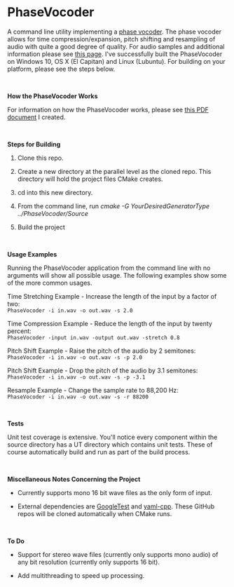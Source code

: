 PhaseVocoder
============

A command line utility implementing a [phase vocoder](https://en.wikipedia.org/wiki/Phase_vocoder).  The phase vocoder allows for time compression/expansion, pitch shifting and resampling of audio with quite a good degree of quality.  For audio samples and additional information please see [this page](http://www.tmdarwen.com/projects/phase-vocoder).  I've successfully built the PhaseVocoder on Windows 10, OS X (El Capitan) and Linux (Lubuntu).  For building on your platform, please see the steps below.

 

**How the PhaseVocoder Works**

For information on how the PhaseVocoder works, please see [this PDF document](Documentation/HowThePhaseVocoderWorks.pdf) I created.

 

**Steps for Building**

1.   Clone this repo.

1.   Create a new directory at the parallel level as the cloned repo.  This directory will hold the project files CMake creates.

1.   cd into this new directory.

1.   From the command line, run _cmake -G YourDesiredGeneratorType ../PhaseVocoder/Source_

1.   Build the project

 

**Usage Examples**

Running the PhaseVocoder application from the command line with no arguments will show all possible usage.  The following examples show some of the more common usages.

Time Stretching Example - Increase the length of the input by a factor of two:<br>
```PhaseVocoder -i in.wav -o out.wav -s 2.0```

Time Compression Example - Reduce the length of the input by twenty percent:<br>
```PhaseVocoder -input in.wav -output out.wav -stretch 0.8```

Pitch Shift Example - Raise the pitch of the audio by 2 semitones:<br>
```PhaseVocoder -i in.wav -o out.wav -s -p 2.0```

Pitch Shift Example - Drop the pitch of the audio by 3.1 semitones:<br>
```PhaseVocoder -i in.wav -o out.wav -s -p -3.1```

Resample Example - Change the sample rate to 88,200 Hz:<br>
```PhaseVocoder -i in.wav -o out.wav -s -r 88200```

 

**Tests**

Unit test coverage is extensive.  You'll notice every component within the source directory has a UT directory which contains unit tests.  These of course automatically build and run as part of the build process.

 

**Miscellaneous Notes Concerning the Project**

-   Currently supports mono 16 bit wave files as the only form of input.

-   External dependencies are [GoogleTest](https://github.com/google/googletest) and [yaml-cpp](https://github.com/jbeder/yaml-cpp).  These GitHub repos will be cloned automatically when CMake runs.

 

**To Do**

-   Support for stereo wave files (currently only supports mono audio) of any bit resolution (currently only supports 16 bit).

-   Add multithreading to speed up processing.

